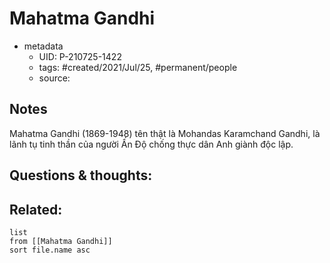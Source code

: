 # Mahatma Gandhi

- metadata
	- UID: P-210725-1422
	- tags: #created/2021/Jul/25, #permanent/people 
	- source: 

## Notes
Mahatma Gandhi (1869-1948) tên thật là Mohandas Karamchand Gandhi, là lãnh tụ tinh thần của người Ấn Độ chống thực dân Anh giành độc lập.

## Questions & thoughts:

## Related:
```dataview
list
from [[Mahatma Gandhi]]
sort file.name asc
```
